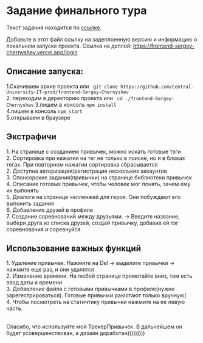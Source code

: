 # Задание финального тура
Текст задания находится по [ссылке](https://www.notion.so/centraluniversity/Frontend-71498a423396498ea874cd9cd7c48bd0).

Добавьте в этот файл ссылку на задеплоенную версию и информацию о локальном запуске проекта.
Ссылка на деплой: https://frontend-sergey-chernyshev.vercel.app/login

<h2>Описание запуска:</h2>

1.Скачиваем архив проекта или 
    ```  git clone https://github.com/Central-University-IT-prod/frontend-Sergey-Chernyshev ``` <br>
2. переходим в деректорию проекта или 
    ``` cd ./frontend-Sergey-Chernyshev```
3.пишем в консоль ```npm install``` <br>
4.пишем в консоль ```npm start```<br>
5.открываем в браузере<br>

<h2>Экстрафичи</h2>
1. На странице с созданием привычек, можно искать готовые тэги <br>
2. Сортировка при нажатии на тег не только в поиске, но и в блоках тегах. При повторном нажатии сортировка сбрасывается <br>
2. Доступна авторизация/регистрация нескольких аккаунтов <br>
3. Спонсорские задания(привычки) на странице библиотеки привычек <br>
4. Описание готовых привычек, чтобы человек мог понять, зачем ему их выпонять <br>
5. Диалоги на странице челленжей для героя. Они побуждают его выпонить задания <br>
6. Добавление друзей в профиле <br>
7. Создание соревнований между друзьями. -> Введите название, выбери друга из списка друзей, создай привычку, добавив ей тэг соревнования и соревнуйся  <br>


<h2>Использование важных функций </h2>
1. Удаление привычек. Нажмите на Del -> выделите привычки -> нажмите еще раз, и они удалятся <br>
2. Изменение времени. На любой странице промотайте вниз, там есть ввод даты и времени <br>
3. Добавление файла с готовыми привычками в профиле(нужно зарегестрироваться). Готовые привычки раюотают только вручную( <br>
4. Чтобы посмотреть на статичтику привычки нажмите на ее левую часть. <br> <br>

Спасибо, что используйте мой ТрекерПривычек. В дальнейшем он будет усовершенствован, а дизайн доработан)))))))))
